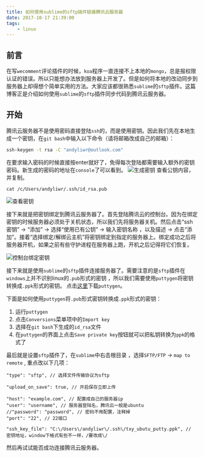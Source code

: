 ```yaml
---
title: 如何使用sublime的sftp插件链接腾讯云服务器
date: 2017-10-17 21:39:00
tags:
	- linux
---
```


## 前言

在写`wecomment`评论插件的时候，`koa`程序一直连接不上本地的`mongo`，总是报权限认证的错误。所以只能想办法放到服务器上开发了。但是如何将本地的改动同步到服务器上却得想个简单实用的方法。大家应该都很熟悉`sublime`的`sftp`插件。这篇博客正是介绍如何使用`sublime`的`sftp`插件同步代码到腾讯云服务器。

## 开始

腾讯云服务器不是使用密码直接登陆`ssh`的，而是使用密钥。因此我们先在本地生成一个密钥，在`git bash`中输入以下命令（请将邮箱改成自己的邮箱）：
```bat
ssh-keygen -t rsa -C "andyliwr@outlook.com"
```
在要求输入密码的时候直接按enter就好了，免得每次登陆都需要输入额外的密钥密码。新生成的密码的地址在`console`了可以看到。
![生成密钥](https://fs.andylistudio.com/blog/post20171017_01.png/default)
查看公钥内容，并复制。
```
cat /c/Users/andyliwr/.ssh/id_rsa.pub
```
![查看密钥](https://fs.andylistudio.com/blog/post20171017_02.png/default)

接下来就是把密钥绑定到腾讯云服务器了。首先登陆腾讯云的控制台。因为在绑定密钥的时候服务器必须处于关机状态，所以我们先将服务器关机。然后点击“ssh密钥” -> “添加” -> 选择“使用已有公钥” -> 输入密钥名称 ，以及描述 -> 点击“添加”。接着“选择绑定/解绑云主机”将密钥绑定到指定的服务器上。绑定成功之后将服务器开机，如果之前有些守护进程在服务器上跑，开机之后记得将它们恢复。

![控制台绑定密钥](https://fs.andylistudio.com/blog/post20171017_03.png/default)

接下来就是使用`sublime`的`sftp`插件连接服务器了。需要注意的是`sftp`插件在`windows`上并不识别linux的`.pub`形式的密钥 ，所以我们需要使用`puttygen`将密钥转换成`.ppk`形式的密钥。
点击[这里](https://the.earth.li/~sgtatham/putty/latest/w64/putty-64bit-0.70-installer.msi)下载`puttygen`。

下面是如何使用`puttygen`将`.pub`形式密钥转换成`.ppk`形式的密钥：
1. 运行`puttygen`
2. 点击`Conversions`菜单项中的`Import key`
3. 选择在`git bash`下生成的`id_rsa`文件
4. 在`puttygen`的界面上点击`Save private key`按钮就可以把私钥转换为`ppk`的格式了

最后就是设置`sftp`插件了，在`sublime`中右击根目录 ，选择`SFTP/FTP` -> `map to remote` , 重点改以下几项：
```
"type": "sftp", // 选择文件传输协议为sftp

"upload_on_save": true, // 开启保存立即上传

"host": "example.com", // 配置成自己的服务器ip
"user": "username", // 服务器登陆名，腾讯云一般是ubuntu
//"password": "password", // 密码不用配置，注释掉 
"port": "22", // 22端口

"ssh_key_file": "C:\/Users\/andyliwr\/.ssh\/txy_ubutu_putty.ppk", // 密钥地址，window下格式有些不一样，/要改成\/
```



然后再试试能否成功连接腾讯云服务器。
